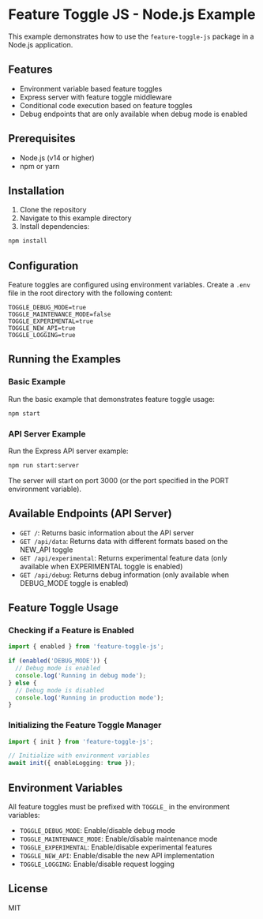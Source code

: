 # Feature Toggle JS - Node.js Example

This example demonstrates how to use the `feature-toggle-js` package in a Node.js application.

## Features

- Environment variable based feature toggles
- Express server with feature toggle middleware
- Conditional code execution based on feature toggles
- Debug endpoints that are only available when debug mode is enabled

## Prerequisites

- Node.js (v14 or higher)
- npm or yarn

## Installation

1. Clone the repository
2. Navigate to this example directory
3. Install dependencies:

```bash
npm install
```

## Configuration

Feature toggles are configured using environment variables. Create a `.env` file in the root directory with the following content:

```
TOGGLE_DEBUG_MODE=true
TOGGLE_MAINTENANCE_MODE=false
TOGGLE_EXPERIMENTAL=true
TOGGLE_NEW_API=true
TOGGLE_LOGGING=true
```

## Running the Examples

### Basic Example

Run the basic example that demonstrates feature toggle usage:

```bash
npm start
```

### API Server Example

Run the Express API server example:

```bash
npm run start:server
```

The server will start on port 3000 (or the port specified in the PORT environment variable).

## Available Endpoints (API Server)

- `GET /`: Returns basic information about the API server
- `GET /api/data`: Returns data with different formats based on the NEW_API toggle
- `GET /api/experimental`: Returns experimental feature data (only available when EXPERIMENTAL toggle is enabled)
- `GET /api/debug`: Returns debug information (only available when DEBUG_MODE toggle is enabled)

## Feature Toggle Usage

### Checking if a Feature is Enabled

```typescript
import { enabled } from 'feature-toggle-js';

if (enabled('DEBUG_MODE')) {
  // Debug mode is enabled
  console.log('Running in debug mode');
} else {
  // Debug mode is disabled
  console.log('Running in production mode');
}
```

### Initializing the Feature Toggle Manager

```typescript
import { init } from 'feature-toggle-js';

// Initialize with environment variables
await init({ enableLogging: true });
```

## Environment Variables

All feature toggles must be prefixed with `TOGGLE_` in the environment variables:

- `TOGGLE_DEBUG_MODE`: Enable/disable debug mode
- `TOGGLE_MAINTENANCE_MODE`: Enable/disable maintenance mode
- `TOGGLE_EXPERIMENTAL`: Enable/disable experimental features
- `TOGGLE_NEW_API`: Enable/disable the new API implementation
- `TOGGLE_LOGGING`: Enable/disable request logging

## License

MIT 